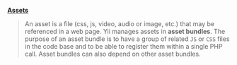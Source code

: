 **[Assets](https://www.tutorialspoint.com/yii/yii_assets.htm)**

> An asset is a file (css, js, video, audio or image, etc.) that may be referenced in a web page. Yii manages assets in **asset bundles**. The purpose of an asset bundle is to have a group of related `JS` or `CSS` files in the code base and to be able to register them within a single PHP call. Asset bundles can also depend on other asset bundles.

